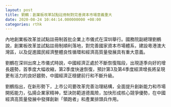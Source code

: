 ```yaml
---
layout: post
title: 劉鶴：創業板改革試點註冊制對完善資本市場意義重大
date: 2020-08-24 10:44:14.000000000 +08:00
categories: rthk
---
```


內地創業板改革並試點註冊制首批企業上市儀式在深圳舉行。國務院副總理劉鶴說，創業板改革並試點註冊制順利落地，對完善國家資本市場體系，建設粵港澳大灣區，以及促進國民經濟整體良性循環和經濟高質量發展具有重大意義。

劉鶴在深圳出席上市儀式時說，中國經濟正處於不斷恢復階段，出現逐季向好的增長趨勢，首季度大幅收縮，第2季度快速恢復，預計第3及第4季度經濟增長將呈現更有活力的良好趨勢，中國經濟正穩健前行和不斷升級。

劉鶴指出，在新形勢下，上市公司要改革完善治理結構，全面提升創新能力和市場開拓能力，弘揚企業家精神，堅決防範道德風險，加快形成核心競爭優勢，在中國經濟高質量發展中發揮創新「領跑者」和產業排頭兵作用。
